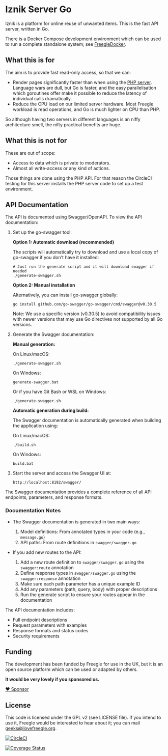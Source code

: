 # Iznik Server Go

Iznik is a platform for online reuse of unwanted items.  This is the fast API server, written in Go.

There is a Docker Compose development environment which can be used to run a complete standalone system; see [FreegleDocker](https://github.com/Freegle/FreegleDocker).

## What this is for
The aim is to provide fast read-only access, so that we can:
* Render pages significantly faster than when using the [PHP server](https://github.com/Freegle/iznik-server).  Language wars are dull, but Go is faster, and the easy parallelisation which goroutines offer make it possible to reduce the latency of individual calls dramatically.
* Reduce the CPU load on our limited server hardware.  Most Freegle workload is read operations, and Go is much lighter on CPU than PHP.

So although having two servers in different languages is an niffy architecture smell, the nifty practical benefits are huge.

## What this is not for

These are out of scope:
* Access to data which is private to moderators.
* Almost all write-access or any kind of actions.

Those things are done using the PHP API.  For that reason the CircleCI testing for this server installs the PHP server code to set up a test environment.

## API Documentation

The API is documented using Swagger/OpenAPI. To view the API documentation:

1. Set up the go-swagger tool:

   **Option 1: Automatic download (recommended)**

   The scripts will automatically try to download and use a local copy of go-swagger if you don't have it installed:

   ```
   # Just run the generate script and it will download swagger if needed
   ./generate-swagger.sh
   ```

   **Option 2: Manual installation**

   Alternatively, you can install go-swagger globally:

   ```
   go install github.com/go-swagger/go-swagger/cmd/swagger@v0.30.5
   ```

   Note: We use a specific version (v0.30.5) to avoid compatibility issues with newer versions that may use Go directives not supported by all Go versions.

2. Generate the Swagger documentation:

   **Manual generation:**

   On Linux/macOS:
   ```
   ./generate-swagger.sh
   ```

   On Windows:
   ```
   generate-swagger.bat
   ```

   Or if you have Git Bash or WSL on Windows:
   ```
   ./generate-swagger.sh
   ```

   **Automatic generation during build:**

   The Swagger documentation is automatically generated when building the application using:

   On Linux/macOS:
   ```
   ./build.sh
   ```

   On Windows:
   ```
   build.bat
   ```

3. Start the server and access the Swagger UI at:
   ```
   http://localhost:8192/swagger/
   ```

The Swagger documentation provides a complete reference of all API endpoints, parameters, and response formats.

### Documentation Notes

- The Swagger documentation is generated in two main ways:
  1. Model definitions: From annotated types in your code (e.g., `message.go`)
  2. API paths: From route definitions in `swagger/swagger.go`

- If you add new routes to the API:
  1. Add a new route definition to `swagger/swagger.go` using the `swagger:route` annotation
  2. Define response types in `swagger/swagger.go` using the `swagger:response` annotation
  3. Make sure each path parameter has a unique example ID
  4. Add any parameters (path, query, body) with proper descriptions
  5. Run the generate script to ensure your routes appear in the documentation

The API documentation includes:
- Full endpoint descriptions
- Request parameters with examples
- Response formats and status codes
- Security requirements

## Funding
The development has been funded by Freegle for use in the UK,
but it is an open source platform which can be used or adapted by others.

**It would be very lovely if you sponsored us.**

[:heart: Sponsor](https://github.com/sponsors/Freegle)

## License

This code is licensed under the GPL v2 (see LICENSE file).  If you intend to use it, Freegle would be interested to
hear about it; you can mail [geeks@ilovefreegle.org](mailto:geeks@ilovefreegle.org).

[![CircleCI](https://dl.circleci.com/status-badge/img/gh/Freegle/iznik-server-go/tree/master.svg?style=svg)](https://dl.circleci.com/status-badge/redirect/gh/Freegle/iznik-server-go/tree/master)

[![Coverage Status](https://coveralls.io/repos/github/Freegle/iznik-server-go/badge.svg)](https://coveralls.io/github/Freegle/iznik-server-go)